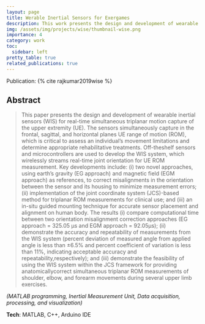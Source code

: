 ```yaml
---
layout: page
title: Werable Inertial Sensors for Exergames
description: This work presents the design and development of wearable inertial sensors (WIS) for real-time simultaneous triplanar motion capture of the upper extremity.
img: /assets/img/projects/wise/thumbnail-wise.png
importance: 4
category: work
toc:
  sidebar: left
pretty_table: true
related_publications: true
---
```


Publication: {% cite rajkumar2019wise %}

## Abstract

> This paper presents the design and development of wearable inertial sensors (WIS) for real-time simultaneous triplanar motion capture of the upper extremity (UE). The sensors simultaneously capture in the frontal, sagittal, and horizontal planes UE range of motion (ROM), which is critical to assess an individual’s movement limitations and determine appropriate rehabilitative treatments. Off-theshelf sensors and microcontrollers are used to develop the WIS system, which wirelessly streams real-time joint orientation for UE ROM measurement. Key developments include: (i) two novel approaches, using earth’s gravity (EG approach) and magnetic field (EGM approach) as references, to correct misalignments in the orientation between the sensor and its housing to minimize measurement errors; (ii) implementation of the joint coordinate system (JCS)-based method for triplanar ROM measurements for clinical use; and (iii) an in-situ guided mounting technique for accurate sensor placement and alignment on human body. The results (i) compare computational time between two orientation misalignment correction approaches (EG approach = 325.05 μs and EGM approach = 92.05μs); (ii) demonstrate the accuracy and repeatability of measurements from the WIS system (percent deviation of measured angle from applied angle is less than ±6.5% and percent coefficient of variation is less than 11%, indicating acceptable accuracy and repeatability,respectively); and (iii) demonstrate the feasibility of using the WIS system within the JCS framework for providing anatomicallycorrect simultaneous triplanar ROM measurements of shoulder, elbow, and forearm movements during several upper limb exercises.

*(MATLAB programming, Inertial Measurement Unit, Data acquisition, processing, and visualization)*

**Tech**: MATLAB, C++, Arduino IDE
